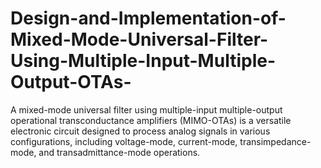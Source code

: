 # Design-and-Implementation-of-Mixed-Mode-Universal-Filter-Using-Multiple-Input-Multiple-Output-OTAs-
A mixed-mode universal filter using multiple-input multiple-output operational transconductance amplifiers (MIMO-OTAs) is a versatile electronic circuit designed to process analog signals in various configurations, including voltage-mode, current-mode, transimpedance-mode, and transadmittance-mode operations.
